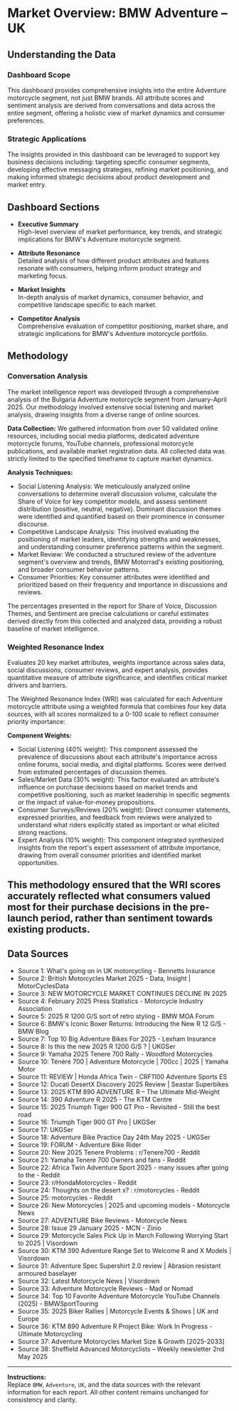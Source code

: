 # Market Overview: BMW Adventure – UK

## Understanding the Data

### Dashboard Scope
This dashboard provides comprehensive insights into the entire Adventure motorcycle segment, not just BMW brands. All attribute scores and sentiment analysis are derived from conversations and data across the entire segment, offering a holistic view of market dynamics and consumer preferences.

### Strategic Applications
The insights provided in this dashboard can be leveraged to support key business decisions including: targeting specific consumer segments, developing effective messaging strategies, refining market positioning, and making informed strategic decisions about product development and market entry.

## Dashboard Sections

- **Executive Summary**  
  High-level overview of market performance, key trends, and strategic implications for BMW's Adventure motorcycle segment.

- **Attribute Resonance**  
  Detailed analysis of how different product attributes and features resonate with consumers, helping inform product strategy and marketing focus.

- **Market Insights**  
  In-depth analysis of market dynamics, consumer behavior, and competitive landscape specific to each market.

- **Competitor Analysis**  
  Comprehensive evaluation of competitor positioning, market share, and strategic implications for BMW's Adventure motorcycle portfolio.

## Methodology

### Conversation Analysis
The market intelligence report was developed through a comprehensive analysis of the Bulgaria Adventure motorcycle segment from January-April 2025. Our methodology involved extensive social listening and market analysis, drawing insights from a diverse range of online sources.

**Data Collection:** We gathered information from over 50 validated online resources, including social media platforms, dedicated adventure motorcycle forums, YouTube channels, professional motorcycle publications, and available market registration data. All collected data was strictly limited to the specified timeframe to capture market dynamics.

**Analysis Techniques:**
- Social Listening Analysis: We meticulously analyzed online conversations to determine overall discussion volume, calculate the Share of Voice for key competitor models, and assess sentiment distribution (positive, neutral, negative). Dominant discussion themes were identified and quantified based on their prominence in consumer discourse.
- Competitive Landscape Analysis: This involved evaluating the positioning of market leaders, identifying strengths and weaknesses, and understanding consumer preference patterns within the segment.
- Market Review: We conducted a structured review of the adventure segment's overview and trends, BMW Motorrad's existing positioning, and broader consumer behavior patterns.
- Consumer Priorities: Key consumer attributes were identified and prioritized based on their frequency and importance in discussions and reviews.

The percentages presented in the report for Share of Voice, Discussion Themes, and Sentiment are precise calculations or careful estimates derived directly from this collected and analyzed data, providing a robust baseline of market intelligence.

### Weighted Resonance Index
Evaluates 20 key market attributes, weights importance across sales data, social discussions, consumer reviews, and expert analysis, provides quantitative measure of attribute significance, and identifies critical market drivers and barriers.

The Weighted Resonance Index (WRI) was calculated for each Adventure motorcycle attribute using a weighted formula that combines four key data sources, with all scores normalized to a 0-100 scale to reflect consumer priority importance:

**Component Weights:**
- Social Listening (40% weight): This component assessed the prevalence of discussions about each attribute's importance across online forums, social media, and digital platforms. Scores were derived from estimated percentages of discussion themes.
- Sales/Market Data (30% weight): This factor evaluated an attribute's influence on purchase decisions based on market trends and competitive positioning, such as market leadership in specific segments or the impact of value-for-money propositions.
- Consumer Surveys/Reviews (20% weight): Direct consumer statements, expressed priorities, and feedback from reviews were analyzed to understand what riders explicitly stated as important or what elicited strong reactions.
- Expert Analysis (10% weight): This component integrated synthesized insights from the report's expert assessment of attribute importance, drawing from overall consumer priorities and identified market opportunities.

This methodology ensured that the WRI scores accurately reflected what consumers valued most for their purchase decisions in the pre-launch period, rather than sentiment towards existing products.
---

## Data Sources

- Source 1: What's going on in UK motorcycling - Bennetts Insurance
- Source 2: British Motorcycles Market 2025 - Data, Insight | MotorCyclesData  
- Source 3: NEW MOTORCYCLE MARKET CONTINUES DECLINE IN 2025
- Source 4: February 2025 Press Statistics - Motorcycle Industry Association
- Source 5: 2025 R 1200 G/S sort of retro styling - BMW MOA Forum
- Source 6: BMW's Iconic Boxer Returns: Introducing the New R 12 G/S - BMW Blog
- Source 7: Top 10 Big Adventure Bikes For 2025 - Lexham Insurance
- Source 8: Is this the new 2025 R 1200 G/S ? | UKGSer
- Source 9: Yamaha 2025 Tenere 700 Rally - Woodford Motorcycles
- Source 10: Ténéré 700 | Adventure Motorcycle | 700cc | 2025 | Yamaha Motor
- Source 11: REVIEW | Honda Africa Twin - CRF1100 Adventure Sports ES
- Source 12: Ducati DesertX Discovery 2025 Review | Seastar Superbikes
- Source 13: 2025 KTM 890 ADVENTURE R – The Ultimate Mid-Weight
- Source 14: 390 Adventure R 2025 - The KTM Centre
- Source 15: 2025 Triumph Tiger 900 GT Pro - Revisited - Still the best road
- Source 16: Triumph Tiger 900 GT Pro | UKGSer
- Source 17: UKGSer
- Source 18: Adventure Bike Practice Day 24th May 2025 - UKGSer
- Source 19: FORUM - Adventure Bike Rider
- Source 20: New 2025 Tenere Problems : r/Tenere700 - Reddit
- Source 21: Yamaha Tenere 700 Owners and fans - Reddit
- Source 22: Africa Twin Adventure Sport 2025 - many issues after going to the - Reddit
- Source 23: r/HondaMotorcycles - Reddit
- Source 24: Thoughts on the desert x? : r/motorcycles - Reddit
- Source 25: motorcycles - Reddit
- Source 26: New Motorcycles | 2025 and upcoming models - Motorcycle News
- Source 27: ADVENTURE Bike Reviews - Motorcycle News
- Source 28: Issue 29 January 2025 - MCN - Zinio
- Source 29: Motorcycle Sales Pick Up in March Following Worrying Start to 2025 | Visordown
- Source 30: KTM 390 Adventure Range Set to Welcome R and X Models | Visordown
- Source 31: Adventure Spec Supershirt 2.0 review | Abrasion resistant armoured baselayer
- Source 32: Latest Motorcycle News | Visordown
- Source 33: Adventure Motorcycle Reviews - Mad or Nomad
- Source 34: Top 10 Favorite Adventure Motorcycle YouTube Channels (2025) - BMWSportTouring
- Source 35: 2025 Biker Rallies | Motorcycle Events & Shows | UK and Europe
- Source 36: KTM 890 Adventure R Project Bike: Work In Progress - Ultimate Motorcycling
- Source 37: Adventure Motorcycles Market Size & Growth [2025-2033]
- Source 38: Sheffield Advanced Motorcyclists – Weekly newsletter 2nd May 2025

---

**Instructions:**  
Replace `BMW`, `Adventure`, `UK`, and the data sources with the relevant information for each report. All other content remains unchanged for consistency and clarity.
